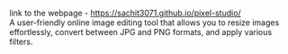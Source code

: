 link to the webpage - https://sachit3071.github.io/pixel-studio/ </br>
A user-friendly online image editing tool that allows you to resize images effortlessly, convert between JPG and PNG formats, and apply various filters.
